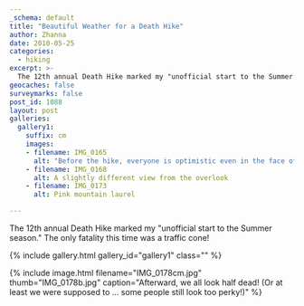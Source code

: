 ```yaml
---
_schema: default
title: "Beautiful Weather for a Death Hike"
author: Zhanna
date: 2010-05-25
categories:
  - hiking
excerpt: >- 
  The 12th annual Death Hike marked my "unofficial start to the Summer season."  The only fatality this time was a traffic cone!
geocaches: false
surveymarks: false
post_id: 1088
layout: post     
galleries:
  gallery1:
    suffix: cm
    images:
    - filename: IMG_0165
      alt: "Before the hike, everyone is optimistic even in the face of death! (L-r): Alex, Rishi, Keenan, Maria, Scully, Zhanna, Rob, Gina, Ken, Brittany, J.C., Deirdre, Sandra, Matt, Sierra, Tony."
    - filename: IMG_0168
      alt: A slightly different view from the overlook
    - filename: IMG_0173
      alt: Pink mountain laurel    

---
```


The 12th annual Death Hike marked my "unofficial start to the Summer season."  The only fatality this time was a traffic cone!

{% include gallery.html gallery_id="gallery1" class="" %}

{% include image.html filename="IMG_0178cm.jpg" thumb="IMG_0178b.jpg" caption="Afterward, we all look half dead!  (Or at least we were supposed to ...  some people still look too perky!)" %}

